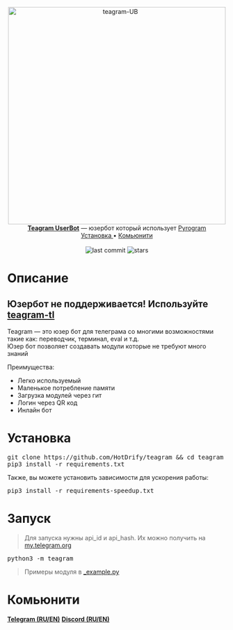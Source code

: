 <p align="center">
    <img src="./assets/bot_avatar.png" width="500" alt="teagram-UB">
    <br>
    <b><a href="https://t.me/UBteagram">Teagram UserBot</a></b> — юзербот который использует <a href="https://github.com/pyrogram/pyrogram">Pyrogram</a>
    <br>
    <a href='https://github.com/hotdrify/teagram#установка'>
        Установка
    </a>
    •
    <a href='https://github.com/hotdrify/teagram#комьюнити'>
        Комьюнити
    </a>
    <br>
    <br>
    <img alt="last commit" src="https://img.shields.io/github/last-commit/HotDrify/teagram?style=for-the-badge">
    <img alt="stars" src="https://img.shields.io/github/stars/HotDrify/teagram?style=for-the-badge">
</p>



<h1>Описание</h1>
<h2>Юзербот не поддерживается! Используйте <a href="https://github.com/itzlayz/teagram-tl ">teagram-tl</a></h2>
Teagram — это юзер бот для телеграма со многими возможностями такие как: переводчик, терминал, eval и т.д. <br>
Юзер бот позволяет создавать модули которые не требуют много знаний

Преимущества:
<ul>
    <li>Легко используемый</li>
    <li>Маленькое потребление памяти</li>
    <li>Загрузка модулей через гит</li>
    <li>Логин через QR код</li>
    <li>Инлайн бот</li>
</ul>

<h1>Установка</h1>
<pre lang="bash">
git clone https://github.com/HotDrify/teagram && cd teagram 
pip3 install -r requirements.txt
</pre>

Также, вы можете установить зависимости для ускорения работы:
<pre lang="bash">
pip3 install -r requirements-speedup.txt
</pre>


<h1>Запуск</h1>

> Для запуска нужны api_id и api_hash. Их можно получить на <a href="https://my.telegram.org">my.telegram.org</a>

<pre lang="bash">
python3 -m teagram
</pre>

> Примеры модуля в <a href="./teagram/modules/_example.py">_example.py</a>

<h1>Комьюнити</h1>
<b><a href="https://t.me/UBteagram">Telegram (RU/EN)</a></b>
<b><a href="https://discord.gg/s37xWt9Rr7">Discord (RU/EN)</a></b>

